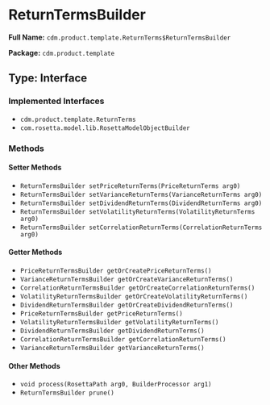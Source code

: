 # ReturnTermsBuilder

**Full Name:** `cdm.product.template.ReturnTerms$ReturnTermsBuilder`

**Package:** `cdm.product.template`

## Type: Interface

### Implemented Interfaces

- `cdm.product.template.ReturnTerms`
- `com.rosetta.model.lib.RosettaModelObjectBuilder`

### Methods

#### Setter Methods

- `ReturnTermsBuilder setPriceReturnTerms(PriceReturnTerms arg0)`
- `ReturnTermsBuilder setVarianceReturnTerms(VarianceReturnTerms arg0)`
- `ReturnTermsBuilder setDividendReturnTerms(DividendReturnTerms arg0)`
- `ReturnTermsBuilder setVolatilityReturnTerms(VolatilityReturnTerms arg0)`
- `ReturnTermsBuilder setCorrelationReturnTerms(CorrelationReturnTerms arg0)`

#### Getter Methods

- `PriceReturnTermsBuilder getOrCreatePriceReturnTerms()`
- `VarianceReturnTermsBuilder getOrCreateVarianceReturnTerms()`
- `CorrelationReturnTermsBuilder getOrCreateCorrelationReturnTerms()`
- `VolatilityReturnTermsBuilder getOrCreateVolatilityReturnTerms()`
- `DividendReturnTermsBuilder getOrCreateDividendReturnTerms()`
- `PriceReturnTermsBuilder getPriceReturnTerms()`
- `VolatilityReturnTermsBuilder getVolatilityReturnTerms()`
- `DividendReturnTermsBuilder getDividendReturnTerms()`
- `CorrelationReturnTermsBuilder getCorrelationReturnTerms()`
- `VarianceReturnTermsBuilder getVarianceReturnTerms()`

#### Other Methods

- `void process(RosettaPath arg0, BuilderProcessor arg1)`
- `ReturnTermsBuilder prune()`

